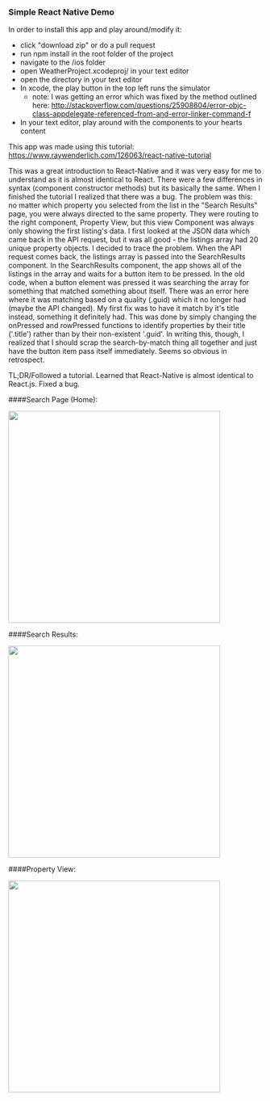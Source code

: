 ### Simple React Native Demo


In order to install this app and play around/modify it:
+ click "download zip" or do a pull request
+ run npm install in the root folder of the project
+ navigate to the /ios folder
+ open WeatherProject.xcodeproj/ in your text editor
+ open the directory in your text editor
+ In xcode, the play button in the top left runs the simulator
    - note: I was getting an error which was fixed by the method outlined here:
    http://stackoverflow.com/questions/25908604/error-objc-class-appdelegate-referenced-from-and-error-linker-command-f
+ In your text editor, play around with the components to your hearts content


This app was made using this tutorial: https://www.raywenderlich.com/126063/react-native-tutorial



This was a great introduction to React-Native and it was very easy for me to understand as it is almost identical to React. There were a few differences in syntax (component constructor methods) but its basically the same. When I finished the tutorial I realized that there was a bug. The problem was this: no matter which property you selected from the list in the "Search Results" page, you were always directed to the same property. They were routing to the right component, Property View, but this view Component was always only showing the first listing's data. I first looked at the JSON data which came back in the API request, but it was all good - the listings array had 20 unique property objects. I decided to trace the problem. When the API request comes back, the listings array is passed into the SearchResults component. In the SearchResults component, the app shows all of the listings in the array and waits for a button item to be pressed. In the old code, when a button element was pressed it was searching the array for something that matched something about itself. There was an error here where it was matching based on a quality (.guid) which it no longer had (maybe the API changed). My first fix was to have it match by it's title instead, something it definitely had. This was done by simply changing the onPressed and rowPressed functions to identify properties by their title ('.title') rather than by their non-existent '.guid'. In writing this, though, I realized that I should scrap the search-by-match thing all together and just have the button item pass itself immediately. Seems so obvious in retrospect.

TL;DR/Followed a tutorial. Learned that React-Native is almost identical to React.js. Fixed a bug.


####Search Page (Home):

<img src="https://raw.github.com/bradneal14/PropertyFinder/master/readme_assets/H.png" width="420">


####Search Results:

<img src="https://raw.github.com/bradneal14/PropertyFinder/master/readme_assets/SR.png" width="420">




####Property View:


<img src="https://raw.github.com/bradneal14/PropertyFinder/master/readme_assets/PV.png" width="420">
